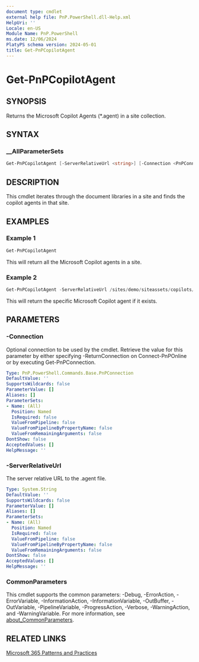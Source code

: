 ```yaml
---
document type: cmdlet
external help file: PnP.PowerShell.dll-Help.xml
HelpUri: ''
Locale: en-US
Module Name: PnP.PowerShell
ms.date: 12/06/2024
PlatyPS schema version: 2024-05-01
title: Get-PnPCopilotAgent
---
```


# Get-PnPCopilotAgent

## SYNOPSIS

Returns the Microsoft Copilot Agents (*.agent) in a site collection.

## SYNTAX

### __AllParameterSets

```powershell
Get-PnPCopilotAgent [-ServerRelativeUrl <string>] [-Connection <PnPConnection>] [<CommonParameters>]
```

## DESCRIPTION

This cmdlet iterates through the document libraries in a site and finds the copilot agents in that site.

## EXAMPLES

### Example 1

```powershell
Get-PnPCopilotAgent
```

This will return all the Microsoft Copilot agents in a site.


### Example 2

```powershell
Get-PnPCopilotAgent -ServerRelativeUrl /sites/demo/siteassets/copilots/approved/main.agent
```

This will return the specific Microsoft Copilot agent if it exists.


## PARAMETERS

### -Connection

Optional connection to be used by the cmdlet. Retrieve the value for this parameter by either specifying -ReturnConnection on Connect-PnPOnline or by executing Get-PnPConnection.

```yaml
Type: PnP.PowerShell.Commands.Base.PnPConnection
DefaultValue: ''
SupportsWildcards: false
ParameterValue: []
Aliases: []
ParameterSets:
- Name: (All)
  Position: Named
  IsRequired: false
  ValueFromPipeline: false
  ValueFromPipelineByPropertyName: false
  ValueFromRemainingArguments: false
DontShow: false
AcceptedValues: []
HelpMessage: ''
```

### -ServerRelativeUrl

The server relative URL to the .agent file.

```yaml
Type: System.String
DefaultValue: ''
SupportsWildcards: false
ParameterValue: []
Aliases: []
ParameterSets:
- Name: (All)
  Position: Named
  IsRequired: false
  ValueFromPipeline: false
  ValueFromPipelineByPropertyName: false
  ValueFromRemainingArguments: false
DontShow: false
AcceptedValues: []
HelpMessage: ''
```

### CommonParameters

This cmdlet supports the common parameters: -Debug, -ErrorAction, -ErrorVariable,
-InformationAction, -InformationVariable, -OutBuffer, -OutVariable, -PipelineVariable,
-ProgressAction, -Verbose, -WarningAction, and -WarningVariable. For more information, see
[about_CommonParameters](https://go.microsoft.com/fwlink/?LinkID=113216).

## RELATED LINKS

[Microsoft 365 Patterns and Practices](https://aka.ms/m365pnp)